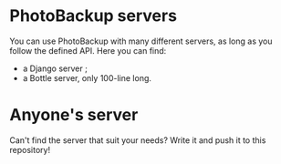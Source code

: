 # PhotoBackup servers

You can use PhotoBackup with many different servers, as long as you
follow the defined API. Here you can find:

* a Django server ;
* a Bottle server, only 100-line long.


# Anyone's server

Can't find the server that suit your needs?
Write it and push it to this repository!
